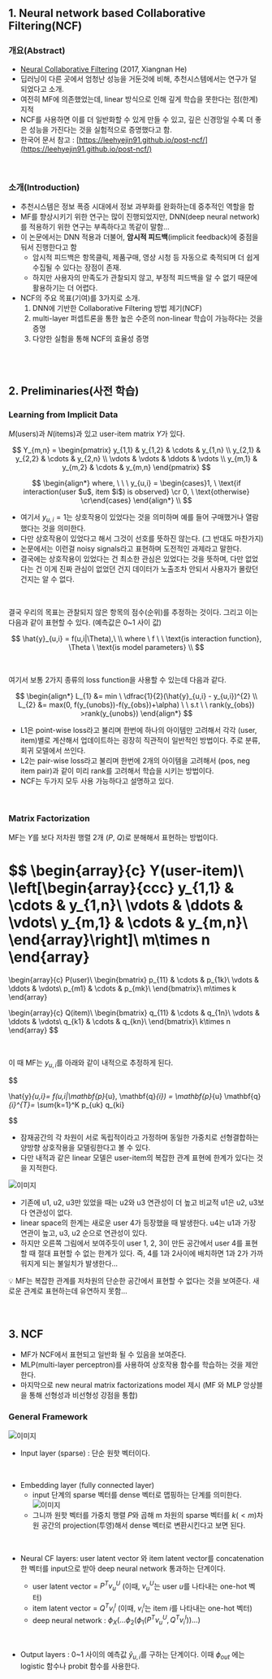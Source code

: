 ## 1. Neural network based Collaborative Filtering(NCF)

### 개요(Abstract)

- [Neural Collaborative Filtering](https://www.comp.nus.edu.sg/~xiangnan/papers/ncf.pdf) (2017, Xiangnan He)
- 딥러닝이 다른 곳에서 엄청난 성능을 거둔것에 비해, 추천시스템에서는 연구가 덜 되었다고 소개.
- 여전히 MF에 의존했었는데, linear 방식으로 인해 깊게 학습을 못한다는 점(한계) 지적
- NCF를 사용하면 이를 더 일반화할 수 있게 만들 수 있고, 깊은 신경망일 수록 더 좋은 성능을 가진다는 것을 실험적으로 증명했다고 함.
- 한국어 문서 참고 : [https://leehyejin91.github.io/post-ncf/](https://leehyejin91.github.io/post-ncf/)

<br>

### 소개(Introduction)

- 추천시스템은 정보 폭증 시대에서 정보 과부화를 완화하는데 중추적인 역할을 함
- MF를 향상시키기 위한 연구는 많이 진행되었지만, DNN(deep neural network)를 적용하기 위한 연구는 부족하다고 똑같이 말함…
- 이 논문에서는 DNN 적용과 더불어, **암시적 피드백**(implicit feedback)에 중점을 둬서 진행한다고 함
  - 암시적 피드백은 항목클릭, 제품구매, 영상 시청 등 자동으로 축적되며 더 쉽게 수집될 수 있다는 장점이 존재.
  - 하지만 사용자의 만족도가 관찰되지 않고, 부정적 피드백을 알 수 없기 때문에 활용하기는 더 어렵다.
- NCF의 주요 목표(기여)를 3가지로 소개.
  1. DNN에 기반한 Collaborative Filtering 방법 제기(NCF)
  2. multi-layer 퍼셉트론을 통한 높은 수준의 non-linear 학습이 가능하다는 것을 증명
  3. 다양한 실험을 통해 NCF의 효율성 증명

<br>
<br>

## 2. Preliminaries(사전 학습)

### Learning from Implicit Data

$M$(users)과 $N$(items)과 있고 user-item matrix $Y$가 있다.

$$
Y_{m,n} =
 \begin{pmatrix}
  y_{1,1} & y_{1,2} & \cdots & y_{1,n} \\
  y_{2,1} & y_{2,2} & \cdots & y_{2,n} \\
  \vdots  & \vdots  & \ddots & \vdots  \\
  y_{m,1} & y_{m,2} & \cdots & y_{m,n}
 \end{pmatrix}
$$

$$
\begin{align*}
where, \ \ \  y_{u,i} = \begin{cases}1, \ \text{if interaction(user $u$, item $i$) is observed} \cr 0, \ \text{otherwise} \cr\end{cases}
\end{align*}
\\
$$

- 여기서 $y_{u,i}=1$는 상호작용이 있었다는 것을 의미하며 예를 들어 구매했거나 열람했다는 것을 의미한다.
- 다만 상호작용이 있었다고 해서 그것이 선호를 뜻하진 않는다. (그 반대도 마찬가지)
- 논문에서는 이런걸 noisy signals라고 표현하며 도전적인 과제라고 말한다.
- 결국에는 상호작용이 있었다는 건 최소한 관심은 있었다는 것을 뜻하며, 다만 없었다는 건 이게 진짜 관심이 없었던 건지 데이터가 노출조차 안되서 사용자가 몰랐던 건지는 알 수 없다.

<br>

결국 우리의 목표는 관찰되지 않은 항목의 점수(순위)를 추정하는 것이다. 그리고 이는 다음과 같이 표현할 수 있다. (예측값은 0~1 사이 값)

$$
\hat{y}_{u,i} = f(u,i|\Theta),\ \\  where \ f \ \  \text{is interaction function}, \Theta \  \text{is model parameters} \\
$$

<br>

여기서 보통 2가지 종류의 loss function을 사용할 수 있는데 다음과 같다.

$$
\begin{align*}
L_{1} &= min \ \dfrac{1}{2}(\hat{y}_{u,i} - y_{u,i})^{2} \\
L_{2} &= max(0, f(y_{unobs})-f(y_{obs})+\alpha)  \ \ s.t  \ \  rank(y_{obs}) >rank(y_{unobs})
\end{align*}
$$

- L1은 point-wise loss라고 불리며 한번에 하나의 아이템만 고려해서 각각 (user, item)별로 계산해서 업데이트하는 굉장히 직관적이 일반적인 방법이다. 주로 분류, 회귀 모델에서 쓰인다.
- L2는 pair-wise loss라고 불리며 한번에 2개의 아이템을 고려해서 (pos, neg item pair)과 같이 미리 rank를 고려해서 학습을 시키는 방법이다.
- NCF는 두가지 모두 사용 가능하다고 설명하고 있다.

<br>

### Matrix Factorization

MF는 $Y$를 보다 저차원 행렬 2개 ($P$, $Q$)로 분해해서 표현하는 방법이다.

$$
\begin{array}{c}
    Y(user-item)\\
    \left[\begin{array}{ccc}
        y_{1,1} & \cdots & y_{1,n}\\
        \vdots  & \ddots & \vdots\\
        y_{m,1} & \cdots & y_{m,n}\\
    \end{array}\right]\\
    m\times n
\end{array}
=

\begin{array}{c}
    P(user)\\
    \begin{bmatrix}
        p_{11} & \cdots & p_{1k}\\
        \vdots  & \ddots & \vdots\\
        p_{m1} & \cdots & p_{mk}\\
    \end{bmatrix}\\
    m\times k
\end{array}

\begin{array}{c}
    Q(item)\\
    \begin{bmatrix}
        q_{11} & \cdots & q_{1n}\\
        \vdots  & \ddots & \vdots\\
        q_{k1} & \cdots & q_{kn}\\
    \end{bmatrix}\\
    k\times n
\end{array}
$$

<br>

이 때 MF는 $y_{u, i}$를 아래와 같이 내적으로 추정하게 된다.

$$

\hat{y}_{u,i}= f(u,i|\mathbf{p}_{u}, \mathbf{q}_{i}) = \mathbf{p}_{u} \mathbf{q}_{i}^{T}=  \sum_{k=1}^K p_{uk} q_{ki}


$$

- 잠재공간의 각 차원이 서로 독립적이라고 가정하며 동일한 가중치로 선형결합하는 양방향 상호작용을 모델링한다고 볼 수 있다.
- 다만 내적과 같은 linear 모델은 user-item의 복잡한 관계 표현에 한계가 있다는 것을 지적한다.

![이미지](/assets/images/MF_limitation.png)

- 기존에 u1, u2, u3만 있었을 때는 u2와 u3 연관성이 더 높고 비교적 u1은 u2, u3보다 연관성이 없다.
- linear space의 한계는 새로운 user 4가 등장했을 때 발생한다. u4는 u1과 가장 연관이 높고, u3, u2 순으로 연관성이 있다.
- 하지만 오른쪽 그림에서 보여주듯이 user 1, 2, 3이 만든 공간에서 user 4를 표현할 때 절대 표현할 수 없는 한계가 있다. 즉, 4를 1과 2사이에 배치하면 1과 2가 가까워지게 되는 불일치가 발생한다…

<aside>
💡 MF는 복잡한 관계를 저차원의 단순한 공간에서 표현할 수 없다는 것을 보여준다. 새로운 관계로 표현하는데 유연하지 못함…
</aside>

<br>
<br>

## 3. NCF

- MF가 NCF에서 표현되고 일반화 될 수 있음을 보여준다.
- MLP(multi-layer perceptron)를 사용하여 상호작용 함수를 학습하는 것을 제안한다.
- 마지막으로 new neural matrix factorizations model 제시 (MF 와 MLP 앙상블을 통해 선형성과 비선형성 강점을 통합)

### General Framework

![이미지](/assets/images/NCF.png)

- Input layer (sparse) : 단순 원핫 벡터이다.

<br>

- Embedding layer (fully connected layer)
  - input 단계의 sparse 벡터를 dense 벡터로 맵핑하는 단계를 의미한다.
    ![이미지](/assets/images/embeddinglayer.png)
  - 그니까 원핫 벡터를 가중치 행렬 $P$와 곱해 m 차원의 sparse 벡터를 $k(<m)$차원 공간의 projection(투영)해서 dense 벡터로 변환시킨다고 보면 된다.

<br>

- Neural CF layers: user latent vector 와 item latent vector를 concatenation한 벡터를 input으로 받아 deep neural network 통과하는 단계이다.

  - user latent vector = $P^{T}v_{u}^{U}$ (이때, $v_{u}^{U}$는 user $u$를 나타내는 one-hot 벡터)
  - item latent vector = $Q^{T}v_{i}^{I}$ (이때, $v_{i}^{I}$는 item $i$를 나타내는 one-hot 벡터)
  - deep neural network : $\phi_{X}(…\phi_{2}(\phi_{1}(P^{T}v_{u}^{U}, Q^{T}v_{i}^{I}))…)$

<br>

- Output layers : 0~1 사이의 예측값 $\hat{y}_{u,i}$를 구하는 단계이다. 이때 $ϕ_{out}$ 에는 logistic 함수나 probit 함수를 사용한다.
